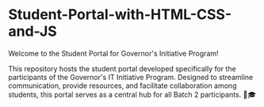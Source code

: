 # Student-Portal-with-HTML-CSS-and-JS

Welcome to the Student Portal for Governor's Initiative Program!

This repository hosts the student portal developed specifically for the participants of the Governor's IT Initiative Program. Designed to streamline communication, provide resources, and facilitate collaboration among students, this portal serves as a central hub for all Batch 2 participants. 🚀🎓
